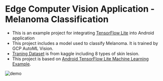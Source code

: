 # Edge Computer Vision Application - Melanoma Classification
* This is an example project for integrating [TensorFlow Lite](https://www.tensorflow.org/mobile/tflite/) into Android application
* This project includes a model used to classify Melanoma. It is trained by GCP AutoML Vision.
* [Traning Dataset](https://www.kaggle.com/andrewmvd/isic-2019) is from kaggle including 8 types of skin lesion. 
* This project is based on [Android TensorFlow Lite Machine Learning Example](https://github.com/amitshekhariitbhu/Android-TensorFlow-Lite-Example). 

![demo](https://github.com/Nacrow/Melanoma-Classification/blob/master/assets/demo2.jpg)
